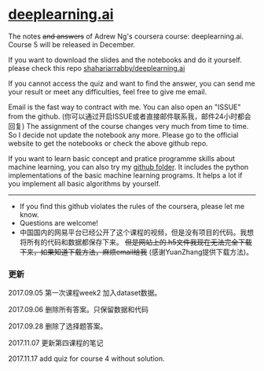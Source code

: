 # [deeplearning.ai](https://www.deeplearning.ai/)


The notes ~~and answers~~ of Adrew Ng's coursera course: deeplearning.ai. Course 5 will be released in December.

If you want to download the slides and the notebooks and do it yourself. please check this repo [shahariarrabby/deeplearning.ai](https://github.com/shahariarrabby/deeplearning.ai)

If you cannot access the quiz and want to find the answer, you can send me your result or meet any difficulties, feel free to give me email.

<!--The first three courses may include some error, please let me know if you have problems, I will help you to fix it. -->Email is the fast way to contract with me. You can also open an "ISSUE" from the github. (你可以通过开启ISSUE或者直接邮件联系我，邮件24小时都会回复) The assignment of the course changes very much from time to time. So I decide not update the notebook any more. Please go to the official website to get the notebooks or check the above github repo. 


If you want to learn basic concept and pratice programme skills about machine learning, you can also try my [github folder](https://github.com/XingxingHuang/Machine_Learning_Projects/machine_learning_algorithms_python). It includes the python implementations of the basic machine learning programs. It helps a lot if you implement all basic algorithms by yourself. 



---
* If you find this github violates the rules of the coursera, please let me know. 
* Questions are welcome!
* 中国国内的网易平台已经公开了这个课程的视频，但是没有项目的代码。我想将所有的代码和数据都保存下来。 ~~但是网站上的.h5文件我现在无法完全下载下来，如果知道下载方法，麻烦email给我~~ (感谢YuanZhang提供下载方法)。

### 更新
2017.09.05  第一次课程week2 加入dataset数据。	

2017.09.06  删除所有答案。只保留数据和代码

2017.09.28  删除了选择题答案。

2017.11.07  更新第四课程的笔记

2017.11.17 add quiz for course 4 without solution.